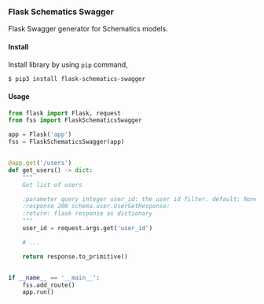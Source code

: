 ### Flask Schematics Swagger

Flask Swagger generator for Schematics models.

#### Install

Install library by using `pip` command,

```bash
$ pip3 install flask-schematics-swagger
```

#### Usage

```python
from flask import Flask, request
from fss import FlaskSchematicsSwagger

app = Flask('app')
fss = FlaskSchematicsSwagger(app)


@app.get('/users')
def get_users() -> dict:
    """
    Get list of users

    :parameter query integer user_id: the user id filter. default: None
    :response 200 schema.user.UserGetResponse:
    :return: flask response as dictionary
    """
    user_id = request.args.get('user_id')

    # ...

    return response.to_primitive()


if __name__ == '__main__':
    fss.add_route()
    app.run()
```
